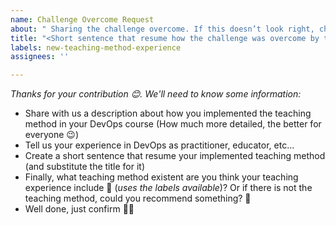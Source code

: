 ```yaml
---
name: Challenge Overcome Request
about: " Sharing the challenge overcome. If this doesn’t look right, choose a different type."
title: "<Short sentence that resume how the challenge was overcome by the teaching method in your DevOps course>"
labels: new-teaching-method-experience
assignees: ''

---
```


_Thanks for your contribution 😊. We'll need to know some information:_

- Share with us a description about how you implemented the teaching method in your DevOps course (How much more detailed, the better for everyone 😉)
- Tell us your experience in DevOps as practitioner, educator, etc...
- Create a short sentence that resume your implemented teaching method (and substitute the title for it)
- Finally, what teaching method existent are you think your teaching experience include 🤔 (_uses the labels available_)? Or if there is not the teaching method, could you recommend something? 🤩 
- Well done, just confirm 🥳😁
